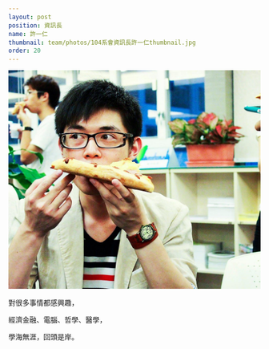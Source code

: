 ```yaml
---
layout: post
position: 資訊長
name: 許一仁
thumbnail: team/photos/104系會資訊長許一仁thumbnail.jpg
order: 20
---
```

![104系會資訊長許一仁](photos/104系會資訊長許一仁full.jpg)

對很多事情都感興趣，

經濟金融、電腦、哲學、醫學，

學海無涯，回頭是岸。
